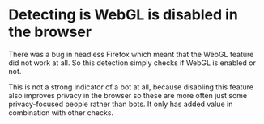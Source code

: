 # Detecting is WebGL is disabled in the browser

There was a bug in headless Firefox which meant that the WebGL feature did not
work at all. So this detection simply checks if WebGL is enabled or not.

This is not a strong indicator of a bot at all, because disabling this feature
also improves privacy in the browser so these are more often just some privacy-focused
people rather than bots. It only has added value in combination with other checks.
